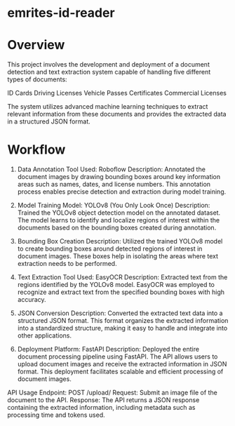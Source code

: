 # emrites-id-reader

# Overview

This project involves the development and deployment of a document detection and text extraction system capable of handling five different types of documents:

ID Cards 
Driving Licenses
Vehicle Passes
Certificates
Commercial Licenses

The system utilizes advanced machine learning techniques to extract relevant information from these documents and provides the extracted data in a structured JSON format.

# Workflow
1. Data Annotation
Tool Used: Roboflow
Description: Annotated the document images by drawing bounding boxes around key information areas such as names, dates, and license numbers. This annotation process enables precise detection and extraction during model training.

3. Model Training
Model: YOLOv8 (You Only Look Once)
Description: Trained the YOLOv8 object detection model on the annotated dataset. The model learns to identify and localize regions of interest within the documents based on the bounding boxes created during annotation.

5. Bounding Box Creation
Description: Utilized the trained YOLOv8 model to create bounding boxes around detected regions of interest in document images. These boxes help in isolating the areas where text extraction needs to be performed.

7. Text Extraction
Tool Used: EasyOCR
Description: Extracted text from the regions identified by the YOLOv8 model. EasyOCR was employed to recognize and extract text from the specified bounding boxes with high accuracy.

9. JSON Conversion
Description: Converted the extracted text data into a structured JSON format. This format organizes the extracted information into a standardized structure, making it easy to handle and integrate into other applications.

11. Deployment
Platform: FastAPI
Description: Deployed the entire document processing pipeline using FastAPI. The API allows users to upload document images and receive the extracted information in JSON format. This deployment facilitates scalable and efficient processing of document images.

API Usage
Endpoint: POST /upload/
Request: Submit an image file of the document to the API.
Response: The API returns a JSON response containing the extracted information, including metadata such as processing time and tokens used.
